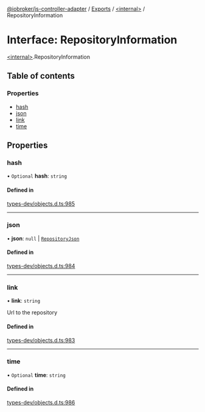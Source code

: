 [@iobroker/js-controller-adapter](../README.md) / [Exports](../modules.md) / [\<internal\>](../modules/internal_.md) / RepositoryInformation

# Interface: RepositoryInformation

[\<internal\>](../modules/internal_.md).RepositoryInformation

## Table of contents

### Properties

- [hash](internal_.RepositoryInformation.md#hash)
- [json](internal_.RepositoryInformation.md#json)
- [link](internal_.RepositoryInformation.md#link)
- [time](internal_.RepositoryInformation.md#time)

## Properties

### hash

• `Optional` **hash**: `string`

#### Defined in

[types-dev/objects.d.ts:985](https://github.com/ioBroker/ioBroker.js-controller/blob/d9be20474467bb22d1650fad002de9f7a6d253bf/packages/types-dev/objects.d.ts#L985)

___

### json

• **json**: ``null`` \| [`RepositoryJson`](internal_.RepositoryJson.md)

#### Defined in

[types-dev/objects.d.ts:984](https://github.com/ioBroker/ioBroker.js-controller/blob/d9be20474467bb22d1650fad002de9f7a6d253bf/packages/types-dev/objects.d.ts#L984)

___

### link

• **link**: `string`

Url to the repository

#### Defined in

[types-dev/objects.d.ts:983](https://github.com/ioBroker/ioBroker.js-controller/blob/d9be20474467bb22d1650fad002de9f7a6d253bf/packages/types-dev/objects.d.ts#L983)

___

### time

• `Optional` **time**: `string`

#### Defined in

[types-dev/objects.d.ts:986](https://github.com/ioBroker/ioBroker.js-controller/blob/d9be20474467bb22d1650fad002de9f7a6d253bf/packages/types-dev/objects.d.ts#L986)
